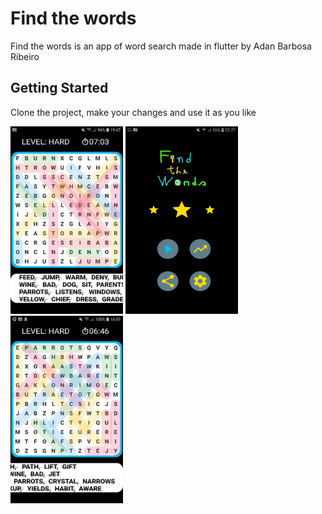 # Find the words

Find the words is an app of word search made in flutter by Adan Barbosa Ribeiro

## Getting Started

Clone the project, make your changes and use it as you like
<div class="row">
<img src="https://github.com/AdaoProjects/word_search_flutter/blob/master/screenshots/screenshot_one.jpeg" alt="alt text" width="180" height="300">
<img src="https://github.com/AdaoProjects/word_search_flutter/blob/master/screenshots/screenshot_three.jpeg" alt="alt text" width="180" height="300">
<img src="https://github.com/AdaoProjects/word_search_flutter/blob/master/screenshots/screenshot_two.jpeg" alt="alt text" width="180" height="300">
  </div>

